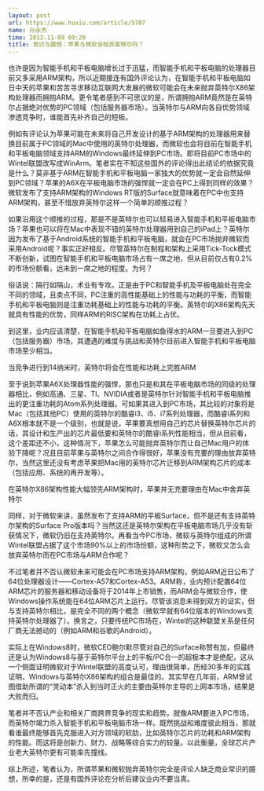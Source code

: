 ```yaml
---
layout: post
url: https://www.huxiu.com/article/5707
name: 孙永杰
time: 2012-11-09 09:20
title: 常识与臆想：苹果与微软会抛弃英特尔吗？
---
```

也许是因为智能手机和平板电脑增长过于迅猛，而智能手机和平板电脑的处理器目前又多采用ARM架构，所以近期接连有国外评论认为，在智能手机和平板电脑如日中天的苹果和苦苦寻求移动互联网大发展的微软可能会在未来抛弃英特尔X86架构处理器而拥抱ARM。更令笔者感到不可思议的是，所谓拥抱ARM竟然是在英特尔占据绝对优势的PC领域（包括服务器市场）。当英特尔与ARM向各自优势领域渗透竞争时，谁能首先补齐自己的短板。

例如有评论认为苹果可能在未来将自己开发设计的基于ARM架构的处理器用来替换目前属于PC领域的Mac中使用的英特尔处理器，而微软也会将目前在智能手机和平板电脑领域支持ARM的Windows最终延伸到PC市场。即将目前PC市场中的Wintel联盟改写成WinArm。笔者实在不知这些国外的评论得出此结论的依据究竟是什么？莫非基于ARM在智能手机和平板电脑一家独大的优势就一定会自然延伸到PC领域？苹果的A6X在平板电脑市场的强悍就一定会在PC上得到同样的效果？微软发布了支持ARM架构的Windows RT版的Surface就意味着在PC中也支持ARM架构，甚至不惜放弃英特尔这样一个简单的顺推过程？

如果沿用这个顺推的过程，那是不是英特尔也可以轻易进入智能手机和平板电脑市场？苹果也可以将在Mac中表现不错的英特尔处理器用到自己的iPad上？英特尔因为发布了基于Android系统的智能手机和平板电脑，就会在PC市场抛弃微软而采用Android呢？事实正好相反。尽管英特尔在制程和架构上采用Tick-Tock模式不断创新，试图在智能手机和平板电脑市场占有一席之地，但从目前仅占有0.2%的市场份额看，远未到一席之地的程度。为何？

俗话说：隔行如隔山，术业有专攻。正是由于PC和智能手机及平板电脑处在完全不同的领域，且卖点不同，PC注重的高性能基础上的性能与功耗的平衡，而智能手机和平板电脑则是注重功耗基础上的性能与功耗的平衡。英特尔的X86架构先天就具有性能的优势，同样ARM的RISC架构在功耗上占优。

到这里，业内应该清楚，在智能手机和平板电脑如鱼得水的ARM一旦要进入到PC（包括服务器）市场，其遭遇的难度与挑战和英特尔目前进入智能手机和平板电脑市场至少相当。

当竞争进行到14纳米时，英特尔将会在性能和功耗上完胜ARM

至于说到苹果A6X处理器性能的强悍，那也只是和其在平板电脑市场的同级的处理器相比，例如高通、三星、TI、NVIDIA或者是英特尔针对智能手机和平板电脑推出的更注重功耗的Atom系列处理器。可如果其进入到PC市场，其比较的对象将是Mac（包括其他PC）使用的英特尔的酷睿i3、i5、i7系列处理器，而酷睿i系列和A6X根本就不是一个级别，也就是说，苹果要真想用自己的芯片替换英特尔芯片的话，其设计和生产出的芯片最低要和英特尔的酷睿i系列性能相当，但从目前看，这个差距还不小，这种情况下，苹果怎么可能抛弃英特尔而让自己Mac用户的体验下降呢？况且目前苹果与英特尔之间合作得很好，苹果没有充要的理由放弃英特尔，当然这里还没有考虑苹果把Mac用的英特尔芯片迁移到ARM架构芯片的成本（包括应用、系统的再开发等）。

在英特尔X86架构性能大幅领先ARM架构时，苹果并无充要理由在Mac中舍弃英特尔

同样，对于微软来讲，虽然发布了支持ARM的平板Surface，但不是还有支持英特尔架构的Surface Pro版本吗？当然这还是英特尔架构在平板电脑市场几乎没有斩获情况下，微软仍旧在支持英特尔。再看当今PC市场，微软与英特尔组成的所谓Wintel联盟占据了这个市场90%以上的市场份额，这种形势之下，微软又怎么会放弃英特尔而在PC市场与ARM合作呢？

不过笔者并不否认微软未来可能会在PC市场支持ARM架构，例如ARM近日公布了64位处理器设计——Cortex-A57和Cortex-A53。ARM称，业内预计配置64位ARM芯片的服务器和移动设备将于2014年上市销售，而ARM会与微软合作，使Windows操作系统能在64位ARM芯片上运行。尽管该消息未得到双方的证实，但与支持英特尔相比，是完全不同的两个概念（微软早就有64位版本的Windows支持英特尔处理器了）。换言之，只要传统PC市场在，Wintel的这种联盟关系是任何厂商无法撼动的（例如ARM和谷歌的Android）。

实际上在Windows8时，微软CEO鲍尔默尽管对自己的Surface称赞有加，但最终还是认为Windows8与基于英特尔平台上的平板/PC合一的超极本才是绝配，这从一个侧面证明微软对于Wintel联盟的高度认可，理由很简单，历经30多年的实践证明，Windows与英特尔X86架构的组合是最佳的。其实早在几年前，ARM曾试图借助所谓的“灵动本”杀入到当时正火的主要由英特尔主导的上网本市场，结果是大败而归。

笔者并不否认产业和相关厂商跨界竞争的现实和趋势。就像ARM要进入PC市场，而英特尔竭力杀入智能手机和平板电脑市场一样。既然挑战和难度彼此相当，那就看谁最终能够首先克服进入对方领域的软肋，比如英特尔芯片的功耗和ARM架构的性能。而这将是创新力、财力、战略等综合实力的较量。以此衡量，全球芯片产业老大英特尔更有可能率先撞线。

综上所述，笔者认为，所谓苹果和微软抛弃英特尔完全是评论人缺乏商业常识的臆想，所幸的是，还是有国外评论在分析后建议业内不要当真。

